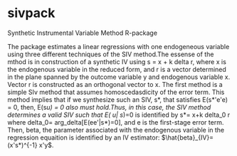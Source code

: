 # sivpack
Synthetic Instrumental Variable Method R-package

The package estimates a linear regressions with one endogeneous variable using three different techniques of the SIV method.The essense of the mthod is in construction of a synthetic IV using  s = x + k delta r, where x is the endogenous variable in the reduced form, and r is a vector determined in the plane spanned by the outcome variable y and endogenous variable x. Vector r is constructed as an orthogonal vector to x. 
The first method is a simple SIv method that assumes homoscedasdicity of the error term. This method implies that if we synthesize such an  SIV,  s*, that satisfies E(s*'e'e) = 0, then, E(s*u) = 0 also must hold.Thus, in this case, the SIV method determines a valid SIV such that E( u| s*)=0 is identified by  s*= x+k delta_0  r  where delta_0= arg_delta[E(ee'|s*)=0], and e is the first-stage error term. Then, beta, the  parameter associated with the endogenous variable in the regression equaition is identified by an IV estimator: $\hat{beta}_{IV}=(x's*)^{-1} x'y$.
